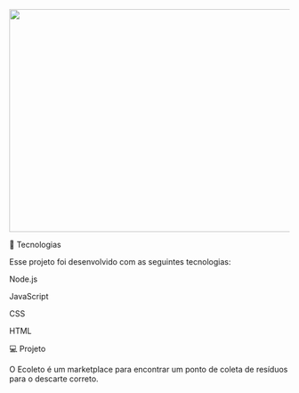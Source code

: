 <img src="https://user-images.githubusercontent.com/62508848/84280486-bbafb300-ab0d-11ea-91b0-21d0a5befe7e.jpg" width="1000" height="400">

🚀 Tecnologias

Esse projeto foi desenvolvido com as seguintes tecnologias:

Node.js

JavaScript

CSS

HTML

💻 Projeto

O Ecoleto é um marketplace para encontrar um ponto de coleta de resíduos para o descarte correto.
